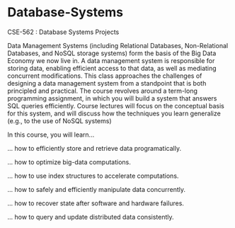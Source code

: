 # Database-Systems
CSE-562 : Database Systems Projects

Data Management Systems (including Relational Databases, Non-Relational Databases, and NoSQL storage systems) form the basis of the Big Data Economy we now live in.  A data management system is responsible for storing data, enabling efficient access to that data, as well as mediating concurrent modifications.  This class approaches the challenges of designing a data management system from a standpoint that is both principled and practical.  The course revolves around a term-long programming assignment, in which you will build a system that answers SQL queries efficiently.  Course lectures will focus on the conceptual basis for this system, and will discuss how the techniques you learn generalize (e.g., to the use of NoSQL systems)

In this course, you will learn...

... how to efficiently store and retrieve data programatically.

... how to optimize big-data computations.

... how to use index structures to accelerate computations.

... how to safely and efficiently manipulate data concurrently.

... how to recover state after software and hardware failures.

... how to query and update distributed data consistently.
